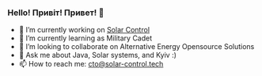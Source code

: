 ### Hello! Привіт! Привет! 👋

- 🔭 I’m currently working on [Solar Control](https://solar-control.tech)
- 🌱 I’m currently learning as Military Cadet
- 👯 I’m looking to collaborate on Alternative Energy Opensource Solutions
- 💬 Ask me about Java, Solar systems, and Kyiv :)
- 📫 How to reach me: [cto@solar-control.tech](mailto:cto@solar-control.tech)

